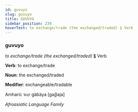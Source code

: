 ```yaml
---
id: guvuyo
slug: guvuyo
title: GUVUYO
sidebar_position: 239
hoverText: to exchange/trade (the exchanged/traded) § Verb
---
```


### guvuyo

*to exchange/trade (the exchanged/traded)* **§** Verb

**Verb**: to exchange/trade

**Noun**: the exchanged/traded

**Modifier**: exchangeable/tradable

Amharic ገበያ gäbäya [gəβ̞əja]

*Afroasiatic Language Family*